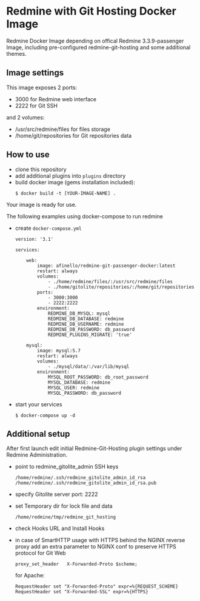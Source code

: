 # Redmine with Git Hosting Docker Image

Redmine Docker Image depending on offical Redmine 3.3.9-passenger Image, including pre-configured redmine-git-hosting and some additional themes.

## Image settings

This image exposes 2 ports: 

* 3000 for Redmine web interface 
* 2222 for Git SSH

and 2 volumes: 

* /usr/src/redmine/files for files storage
* /home/git/repositories for Git repositories data

## How to use

* clone this repository
* add additional plugins into ```plugins``` directory
* build docker image (gems installation included):
    ```
    $ docker build -t [YOUR-IMAGE-NAME] .
    ```
Your image is ready for use.

The following examples using docker-compose to run redmine
* create ```docker-compose.yml```
    ```
    version: '3.1'

    services:

        web:
            image: afinello/redmine-git-passenger-docker:latest
            restart: always
            volumes:
                - ./home/redmine/files/:/usr/src/redmine/files
                - ./home/gitolite/repositories/:/home/git/repositories
            ports:
                - 3000:3000
                - 2222:2222
            environment:
                REDMINE_DB_MYSQL: mysql
                REDMINE_DB_DATABASE: redmine
                REDMINE_DB_USERNAME: redmine
                REDMINE_DB_PASSWORD: db_password
                REDMINE_PLUGINS_MIGRATE: 'true'

        mysql:
            image: mysql:5.7
            restart: always
            volumes:
                - ./mysql/data/:/var/lib/mysql
            environment:
                MYSQL_ROOT_PASSWORD: db_root_password
                MYSQL_DATABASE: redmine
                MYSQL_USER: redmine
                MYSQL_PASSWORD: db_password
    ```
* start your services
    ```
    $ docker-compose up -d
    ```

## Additional setup

After first launch edit initial Redmine-Git-Hosting plugin settings under Redmine Administration.

* point to redmine_gitolite_admin SSH keys

    ```
    /home/redmine/.ssh/redmine_gitolite_admin_id_rsa
    /home/redmine/.ssh/redmine_gitolite_admin_id_rsa.pub
    ```   
* specify Gitolite server port: 2222
* set Temporary dir for lock file and data
    ```
    /home/redmine/tmp/redmine_git_hosting
    ```
* check Hooks URL and Install Hooks
* in case of SmartHTTP usage with HTTPS behind the NGINX reverse proxy add an extra parameter to NGINX conf to preserve HTTPS protocol for Git Web
    ```
    proxy_set_header   X-Forwarded-Proto $scheme;
    ```
  for Apache:
    ```
    RequestHeader set "X-Forwarded-Proto" expr=%{REQUEST_SCHEME}
    RequestHeader set "X-Forwarded-SSL" expr=%{HTTPS}
    ```
